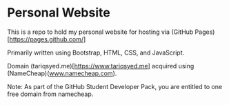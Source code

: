 # Personal Website
This is a repo to hold my personal website for hosting via (GitHub Pages)[https://pages.github.com/]

Primarily written using Bootstrap, HTML, CSS, and JavaScript.

Domain (tariqsyed.me)[https://www.tariqsyed.me] acquired using (NameCheap)(www.namecheap.com).

Note: As part of the GitHub Student Developer Pack, you are entitled to one free domain from namecheap. 
